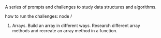 A series of prompts and challenges to study data structures and algorithms.

how to run the challenges:
node <foldername>/<javascriptfilename>

1. Arrays. Build an array in different ways. Research different array methods and recreate an array method in a function.
